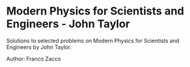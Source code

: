 # Modern Physics for Scientists and Engineers - John Taylor
Solutions to selected problems on Modern Physics for Scientists and Engineers by John Taylor.

Author: Franco Zacco
